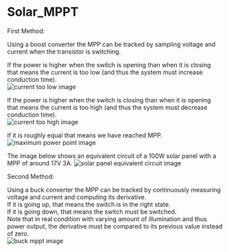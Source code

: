 # Solar_MPPT

First Method:

Using a boost converter the MPP can be tracked by sampling voltage and current when the transistor is switching.  

If the power is higher when the switch is opening than when it is closing that means the current is too low (and thus the system must increase conduction time).  
![current too low image](https://raw.githubusercontent.com/Xaetral/FullDuplex_Signaling/refs/heads/main/low_current.png "Current Too Low")  

If the power is higher when the switch is closing than when it is opening that means the current is too high (and thus the system must decrease conduction time).  
![current too high image](https://raw.githubusercontent.com/Xaetral/FullDuplex_Signaling/refs/heads/main/high_current.png "Current Too High")  

If it is roughly equal that means we have reached MPP.  
![maximum power point image](https://raw.githubusercontent.com/Xaetral/FullDuplex_Signaling/refs/heads/main/max_power_point.png "Maximum Power Point")  

The image below shows an equivalent circuit of a 100W solar panel with a MPP of around 17V 3A.
![solar panel equivalent circuit image](https://raw.githubusercontent.com/Xaetral/FullDuplex_Signaling/refs/heads/main/solar_panel.png "Solar Panel Equivalent Circuit")  

Second Method:

Using a buck converter the MPP can be tracked by continuously measuring voltage and current and computing its derivative.  
If it is going up, that means the switch is in the right state.  
If it is going down, that means the switch must be switched.  
Note that in real condition with varying amount of illumination and thus power output, the derivative must be compared to its previous value instead of zero.  
![buck mppt image](https://raw.githubusercontent.com/Xaetral/FullDuplex_Signaling/refs/heads/main/buck.png "Buck MPPT")  
